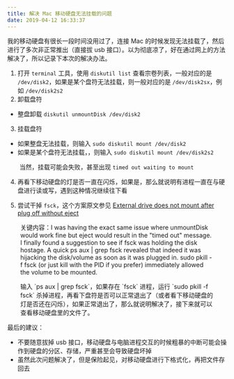 ```yaml
---
title: 解决 Mac 移动硬盘无法挂载的问题
date: 2019-04-12 16:33:37
---
```


我的移动硬盘有很长一段时间没用过了，连接 Mac 的时候发现无法挂载了，然后进行了多次非正常推出（直接拔 usb 接口）。以为彻底凉了，好在通过网上的方法解决了，所以记录下本次的解决办法。

1. 打开 `terminal` 工具，使用 `diskutil list` 查看宗卷列表，一般对应的是 `/dev/disk2`，如果是某个盘符无法挂载，则一般对应的是 `/dev/disk2sx`，例如 `/dev/disk2s2`
2. 卸载盘符
  - 整盘卸载 `diskutil unmountDisk /dev/disk2`
3. 挂载盘符
  - 如果整盘无法挂载，则输入 `sudo diskutil mount /dev/disk2`
  - 如果是某个盘符无法挂载，，则输入 `sudo diskutil mount /dev/disk2s2`

&emsp;&emsp;当然，挂载可能会失败，甚至出现 `timed out waiting to mount`

4. 再看下移动硬盘的灯是否一直在闪烁，如果是，那么就说明有进程一直在与硬盘进行读或写，遇到这种情况继续往下看

5. 尝试干掉 `fsck`，这个方案原文参见 [External drive does not mount after plug off without eject](https://apple.stackexchange.com/questions/235309/external-drive-does-not-mount-after-plug-off-without-eject)

<p style="padding: 0 30px">关键内容：I was having the exact same issue where unmountDisk would work fine but eject would result in the "timed out" message. I finally found a suggestion to see if fsck was holding the disk hostage. A quick ps aux | grep fsck revealed that indeed it was hijacking the disk/volume as soon as it was plugged in. sudo pkill -f fsck (or just kill with the PID if you prefer) immediately allowed the volume to be mounted. </p>

<p style="padding: 0 30px">输入 `ps aux | grep fsck`，如果存在 `fsck` 进程，运行 `sudo pkill -f fsck` 杀掉进程，再看下盘符是否可以正常退出了（或者看下移动硬盘的灯是否还在闪烁），如果正常退出了，那么就说明解决了，接下来就可以查看移动硬盘里的文件了。</p>

最后的建议：
  - 不要随意拔掉 usb 接口，移动硬盘与电脑进程交互的时候粗暴的中断可能会操作到硬盘的分区、存储，严重甚至会导致硬盘坏掉
  - 虽然此次问题解决了，但是保险起见，对移动硬盘进行下格式化，再把文件存回去
